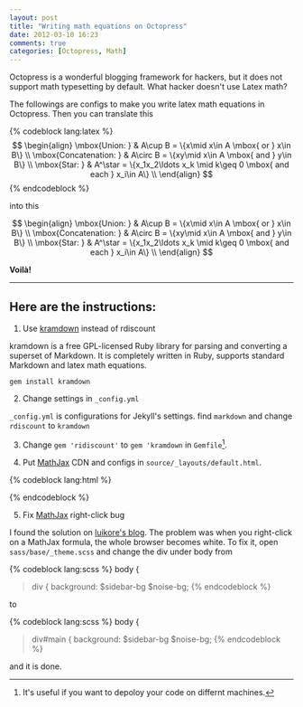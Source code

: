 ```yaml
---
layout: post
title: "Writing math equations on Octopress"
date: 2012-03-10 16:23
comments: true
categories: [Octopress, Math]
---
```


Octopress is a wonderful blogging framework for hackers, but it does not support
math typesetting by default. What hacker doesn't use Latex math?


The followings are configs to make you write latex math equations in Octopress.
Then you can translate this

{% codeblock lang:latex %}
$$
\begin{align}
\mbox{Union: } & A\cup B = \{x\mid x\in A \mbox{ or } x\in B\} \\
\mbox{Concatenation: } & A\circ B  = \{xy\mid x\in A \mbox{ and } y\in B\} \\
\mbox{Star: } & A^\star  = \{x_1x_2\ldots x_k \mid  k\geq 0 \mbox{ and each } x_i\in A\} \\
\end{align}
$$
{% endcodeblock %}

into this

$$
\begin{align}
\mbox{Union: } & A\cup B = \{x\mid x\in A \mbox{ or } x\in B\} \\
\mbox{Concatenation: } & A\circ B  = \{xy\mid x\in A \mbox{ and } y\in B\} \\
\mbox{Star: } & A^\star  = \{x_1x_2\ldots x_k \mid  k\geq 0 \mbox{ and each } x_i\in A\} \\
\end{align}
$$

**Voilà!**

* * *

Here are the instructions:
--------

1. Use [kramdown](http://kramdown.rubyforge.org/) instead of rdiscount


kramdown is a free GPL-licensed Ruby library for parsing and converting a
superset of Markdown. It is completely written in Ruby, supports standard
Markdown and latex math equations.

~~~~
gem install kramdown
~~~~

2. Change settings in `_config.yml`

`_config.yml` is configurations for Jekyll's settings. find `markdown` and
change `rdiscount` to `kramdown`

3. Change `gem 'ridiscount'` to `gem 'kramdown` in `Gemfile`[^1].

4. Put [MathJax](http://www.mathjax.org/) CDN and configs in
`source/_layouts/default.html`.

{% codeblock lang:html %}
<!-- mathjax config similar to math.stackexchange -->
<script type="text/x-mathjax-config">
MathJax.Hub.Config({
  jax: ["input/TeX", "output/HTML-CSS"],
  tex2jax: {
    inlineMath: [ ['$', '$'] ],
    displayMath: [ ['$$', '$$']],
    processEscapes: true,
    skipTags: ['script', 'noscript', 'style', 'textarea', 'pre', 'code']
  },
  messageStyle: "none",
  "HTML-CSS": { preferredFont: "TeX", availableFonts: ["STIX","TeX"] }
});
</script>
<script src="http://cdn.mathjax.org/mathjax/latest/MathJax.js?config=TeX-AMS_HTML" type="text/javascript"></script>
{% endcodeblock %}

5. Fix [MathJax](http://www.mathjax.org/) right-click bug

I found the solution on [luikore's blog](http://luikore.github.com/2011/09/good-things-learned-from-octopress/). The problem was when you right-click on a MathJax formula, the whole browser becomes white. To fix it, open `sass/base/_theme.scss` and change the div under body from

{% codeblock lang:scss %}
body {
  > div {
    background: $sidebar-bg $noise-bg;
{% endcodeblock %}

to

{% codeblock lang:scss %}
body {
  > div#main {
    background: $sidebar-bg $noise-bg;
{% endcodeblock %}

and it is done.


[^1]: It's useful if you want to depoloy your code on differnt machines.
